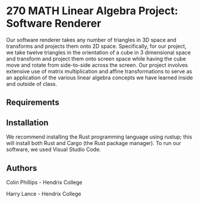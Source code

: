 # 270 MATH Linear Algebra Project: Software Renderer

Our software renderer takes any number of triangles in 3D space and transforms and projects them onto 2D space. Specifically, for our project, we take twelve 
triangles in the orientation of a cube in 3 dimensional space and transform and project them onto screen space while having the cube move and rotate from 
side-to-side across the screen. Our project involves extensive use of matrix multiplication and affine transformations to serve as an application of the 
various linear algebra concepts we have learned inside and outside of class.

## Requirements 



## Installation

We recommend installing the Rust programming language using rustup; this will install both Rust and Cargo (the Rust package manager). To run our software, we 
used Visual Studio Code. 

## Authors
Colin Phillips - Hendrix College

Harry Lance - Hendrix College
